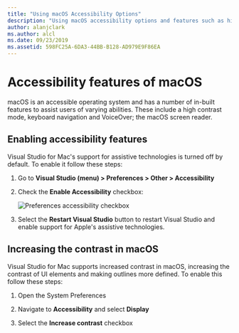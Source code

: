 ```yaml
---
title: "Using macOS Accessibility Options"
description: "Using macOS accessibility options and features such as high contrast, keyboard navigation and VoiceOver"
author: alanjclark
ms.author: alcl
ms.date: 09/23/2019
ms.assetid: 598FC25A-6DA3-44BB-B128-AD979E9F86EA
---
```


# Accessibility features of macOS

macOS is an accessible operating system and has a number of in-built features to assist users of varying abilities. These include a high contrast mode, keyboard navigation and VoiceOver; the macOS screen reader.

## Enabling accessibility features

Visual Studio for Mac's support for assistive technologies is turned off by default. To enable it follow these steps:

1. Go to **Visual Studio (menu) > Preferences > Other > Accessibility**

1. Check the **Enable Accessibility** checkbox:

   ![Preferences accessibility checkbox](media/accessibility-preferences.png)

1. Select the **Restart Visual Studio** button to restart Visual Studio and enable support for Apple's assistive technologies.

## Increasing the contrast in macOS

Visual Studio for Mac supports increased contrast in macOS, increasing the contrast of UI elements and making outlines more defined. To enable this follow these steps:

1. Open the System Preferences

1. Navigate to **Accessibility** and select **Display**

1. Select the **Increase contrast** checkbox